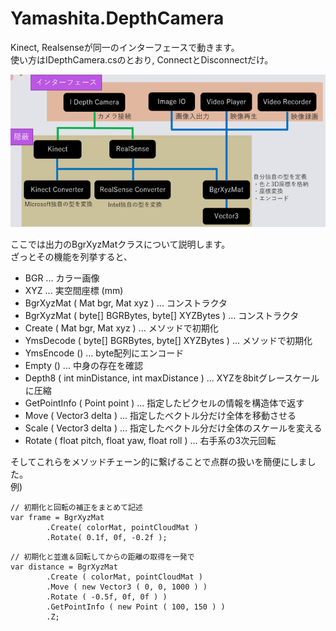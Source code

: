 # Yamashita.DepthCamera

Kinect, Realsenseが同一のインターフェースで動きます。  
使い方はIDepthCamera.csのとおり, ConnectとDisconnectだけ。  
  
![interface.png](interface.png)  
  
ここでは出力のBgrXyzMatクラスについて説明します。  
ざっとその機能を列挙すると、  
  
* BGR ... カラー画像
* XYZ ... 実空間座標 (mm)
* BgrXyzMat ( Mat bgr, Mat xyz ) ... コンストラクタ
* BgrXyzMat ( byte[] BGRBytes, byte[] XYZBytes ) ... コンストラクタ
* Create ( Mat bgr, Mat xyz ) ... メソッドで初期化
* YmsDecode ( byte[] BGRBytes, byte[] XYZBytes ) ... メソッドで初期化
* YmsEncode () ... byte配列にエンコード
* Empty () ... 中身の存在を確認
* Depth8 ( int minDistance, int maxDistance ) ... XYZを8bitグレースケールに圧縮
* GetPointInfo ( Point point ) ... 指定したピクセルの情報を構造体で返す
* Move ( Vector3 delta ) ... 指定したベクトル分だけ全体を移動させる
* Scale ( Vector3 delta ) ... 指定したベクトル分だけ全体のスケールを変える
* Rotate ( float pitch, float yaw, float roll ) ... 右手系の3次元回転  
  
そしてこれらをメソッドチェーン的に繋げることで点群の扱いを簡便にしました。  
例)  
```
// 初期化と回転の補正をまとめて記述
var frame = BgrXyzMat
        .Create( colorMat, pointCloudMat )
        .Rotate( 0.1f, 0f, -0.2f );
```
```
// 初期化と並進＆回転してからの距離の取得を一発で
var distance = BgrXyzMat
        .Create ( colorMat, pointCloudMat )
        .Move ( new Vector3 ( 0, 0, 1000 ) )
        .Rotate ( -0.5f, 0f, 0f ) )
        .GetPointInfo ( new Point ( 100, 150 ) )
        .Z;
```
